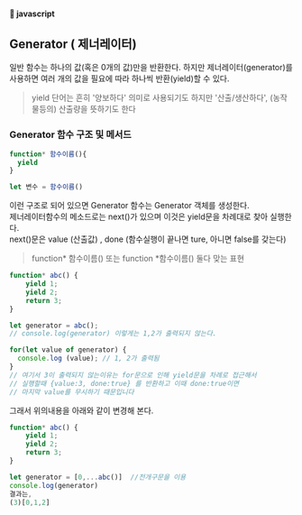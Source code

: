 #### :peach: javascript


## Generator ( 제너레이터)
일반 함수는 하나의 값(혹은 0개의 값)만을 반환한다. 
하지만 제너레이터(generator)를 사용하면 여러 개의 값을 필요에 따라 하나씩 반환(yield)할 수 있다.   
> yield 단어는 흔히 '양보하다' 의미로 사용되기도 하지만 '산출/생산하다', (농작물등의) 산출량을 뜻하기도 한다   

### Generator 함수 구조 및 메서드
```js
function* 함수이름(){
  yield
}

let 변수 = 함수이름() 
```
이런 구조로 되어 있으면 Generator 함수는 Generator 객체를 생성한다.    
제너레이터함수의 메소드로는 next()가 있으며 이것은 yield문을 차례대로 찾아 실행한다.  
next()문은 value (산출값) , done (함수실행이 끝나면 ture, 아니면 false를 갖는다)  

> function* 함수이름() 또는 function *함수이름() 둘다 맞는 표현   

```js
function* abc() {
    yield 1;
    yield 2;
    return 3;
}

let generator = abc();
// console.log(generator) 이렇게는 1,2가 출력되지 않는다. 

for(let value of generator) {
  console.log (value); // 1, 2가 출력됨
}
// 여기서 3이 출력되지 않는이유는 for문으로 인해 yield문을 차례로 접근해서
// 실행할때 {value:3, done:true} 를 반환하고 이때 done:true이면
// 마지막 value를 무시하기 때문입니다 
```
그래서 위의내용을 아래와 같이 변경해 본다. 
```js
function* abc() {
    yield 1;
    yield 2;
    return 3;
}

let generator = [0,...abc()]  //전개구문을 이용
console.log(generator)
결과는,
(3)[0,1,2] 
```








